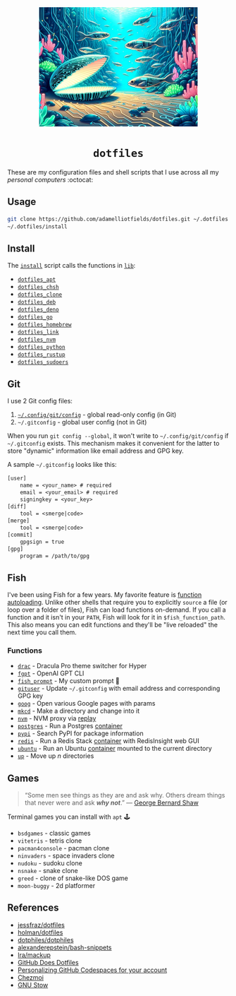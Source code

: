 <div align="center">
  <!-- Illustration of an underwater haven where the sand is etched with bright, neon circuit motifs. Schools of robot-like fish with a metallic luster navigate amidst fluorescent marine plants. A radiant shell opens, standing out as a guiding light for the marine tech realm. -->
  <img src="./dotfiles.jpg" width="360" height="270" alt="A digital world with a shell and fish" />
  <h1 align="center"><code>dotfiles</code></h1>
</div>

These are my configuration files and shell scripts that I use across all my _personal computers_ :octocat:

## Usage

```sh
git clone https://github.com/adamelliotfields/dotfiles.git ~/.dotfiles
~/.dotfiles/install
```

## Install

The [`install`](./install) script calls the functions in [`lib`](./lib/):
  * [`dotfiles_apt`](./lib/apt.sh)
  * [`dotfiles_chsh`](./lib/chsh.sh)
  * [`dotfiles_clone`](./lib/clone.sh)
  * [`dotfiles_deb`](./lib/deb.sh)
  * [`dotfiles_deno`](./lib/deno.sh)
  * [`dotfiles_go`](./lib/go.sh)
  * [`dotfiles_homebrew`](./lib/homebrew.sh)
  * [`dotfiles_link`](./lib/link.sh)
  * [`dotfiles_nvm`](./lib/nvm.sh)
  * [`dotfiles_python`](./lib/python.sh)
  * [`dotfiles_rustup`](./lib/rustup.sh)
  * [`dotfiles_sudoers`](./lib/sudoers.sh)

## Git

I use 2 Git config files:
  1. [`~/.config/git/config`](https://github.com/adamelliotfields/dotfiles/blob/main/shared/.config/git/config) - global read-only config (in Git)
  2. `~/.gitconfig` - global user config (not in Git)

When you run `git config --global`, it won't write to `~/.config/git/config` if `~/.gitconfig` exists. This mechanism makes it convenient for the latter to store "dynamic" information like email address and GPG key.

A sample `~/.gitconfig` looks like this:

```properties
[user]
	name = <your_name> # required
	email = <your_email> # required
	signingkey = <your_key>
[diff]
	tool = <smerge|code>
[merge]
	tool = <smerge|code>
[commit]
	gpgsign = true
[gpg]
	program = /path/to/gpg
```

## Fish

I've been using Fish for a few years. My favorite feature is [function autoloading](https://fishshell.com/docs/current/tutorial.html#autoloading-functions). Unlike other shells that require you to explicitly `source` a file (or loop over a folder of files), Fish can load functions on-demand. If you call a function and it isn't in your `PATH`, Fish will look for it in `$fish_function_path`. This also means you can edit functions and they'll be "live reloaded" the next time you call them.

### Functions

* [`drac`](https://github.com/adamelliotfields/dotfiles/blob/main/mac/.config/fish/functions/drac.fish) - Dracula Pro theme switcher for Hyper
* [`fgpt`](https://github.com/adamelliotfields/dotfiles/blob/main/mac/.config/fish/functions/fgpt.fish) - OpenAI GPT CLI
* [`fish_prompt`](https://github.com/adamelliotfields/dotfiles/blob/main/mac/.config/fish/functions/fish_prompt.fish) - My custom prompt 🐠
* [`gituser`](https://github.com/adamelliotfields/dotfiles/blob/main/mac/.config/fish/functions/gituser.fish) - Update `~/.gitconfig` with email address and corresponding GPG key
* [`goog`](https://github.com/adamelliotfields/dotfiles/blob/main/mac/.config/fish/functions/goog.fish) - Open various Google pages with params
* [`mkcd`](https://github.com/adamelliotfields/dotfiles/blob/main/mac/.config/fish/functions/mkcd.fish) - Make a directory and change into it
* [`nvm`](https://github.com/adamelliotfields/dotfiles/blob/main/mac/.config/fish/functions/nvm.fish) - NVM proxy via [replay](https://github.com/jorgebucaran/replay.fish)
* [`postgres`](https://github.com/adamelliotfields/dotfiles/blob/main/mac/.config/fish/functions/postgres.fish) - Run a Postgres [container](https://hub.docker.com/_/postgres)
* [`pypi`](https://github.com/adamelliotfields/dotfiles/blob/main/mac/.config/fish/functions/pypi.fish) - Search PyPI for package information
* [`redis`](https://github.com/adamelliotfields/dotfiles/blob/main/mac/.config/fish/functions/redis.fish) - Run a Redis Stack [container](https://hub.docker.com/r/redis/redis-stack) with RedisInsight web GUI
* [`ubuntu`](https://github.com/adamelliotfields/dotfiles/blob/main/mac/.config/fish/functions/ubuntu.fish) - Run an Ubuntu [container](https://github.com/devcontainers/images/tree/main/src/base-ubuntu) mounted to the current directory
* [`up`](https://github.com/adamelliotfields/dotfiles/blob/main/mac/.config/fish/functions/up.fish) - Move up $n$ directories

## Games

> “Some men see things as they are and ask why. Others dream things that never were and ask **_why not_**.” ― [George Bernard Shaw](https://www.goodreads.com/quotes/3544293-some-men-see-things-as-they-are-and-ask-why)

Terminal games you can install with `apt` :joystick:

* `bsdgames` - classic games
* `vitetris` - tetris clone
* `pacman4console` - pacman clone
* `ninvaders` - space invaders clone
* `nudoku` - sudoku clone
* `nsnake` - snake clone
* `greed` - clone of snake-like DOS game
* `moon-buggy` - 2d platformer

## References

* [jessfraz/dotfiles](https://github.com/jessfraz/dotfiles)
* [holman/dotfiles](https://github.com/holman/dotfiles)
* [dotphiles/dotphiles](https://github.com/dotphiles/dotphiles)
* [alexanderepstein/bash-snippets](https://github.com/alexanderepstein/Bash-Snippets)
* [lra/mackup](https://github.com/lra/mackup)
* [GitHub Does Dotfiles](https://dotfiles.github.io)
* [Personalizing GitHub Codespaces for your account](https://docs.github.com/en/codespaces/customizing-your-codespace/personalizing-github-codespaces-for-your-account#dotfiles)
* [Chezmoi](https://chezmoi.io)
* [GNU Stow](https://gnu.org/software/stow)
